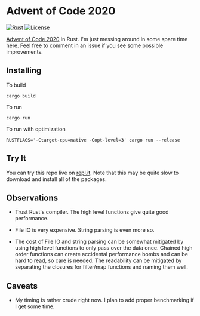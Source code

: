 # Advent of Code 2020

[![Rust](https://github.com/jeremylt/advent2020/workflows/Rust/badge.svg?branch=main)](https://github.com/jeremylt/advent2020/actions)
[![License](https://img.shields.io/badge/License-BSD%202--Clause-orange.svg)](https://opensource.org/licenses/BSD-2-Clause)

[Advent of Code 2020](https://adventofcode.com/2020) in Rust. I'm just messing around in some spare time here. Feel free to comment in an issue if you see some possible improvements.

## Installing

To build

    cargo build

To run

    cargo run

To run with optimization

    RUSTFLAGS='-Ctarget-cpu=native -Copt-level=3' cargo run --release

## Try It

You can try this repo live on [repl.it](https://repl.it/@jeremylt/advent2020#README.md).
Note that this may be quite slow to download and install all of the packages.

## Observations

* Trust Rust's compiler. The high level functions give quite good performance.

* File IO is very expensive. String parsing is even more so.

* The cost of File IO and string parsing can be somewhat mitigated by using high level functions to only pass over the data once. Chained high order functions can create accidental performance bombs and can be hard to read, so care is needed. The readability can be mitigated by separating the closures for filter/map functions and naming them well.

## Caveats

* My timing is rather crude right now. I plan to add proper benchmarking if I get some time.
